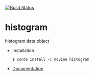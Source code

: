 [![Build Status](https://travis-ci.com/danse-inelastic/histogram.svg?branch=master)](https://travis-ci.com/danse-inelastic/histogram)

# histogram
histogram data object

* Installation

  `$ conda install -c mcvine histogram`
  
* [Documentation](http://danse-inelastic.github.io/histogram)
